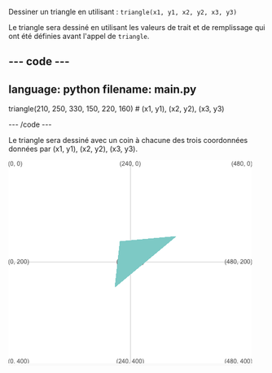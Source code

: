 Dessiner un triangle en utilisant : `triangle(x1, y1, x2, y2, x3, y3)`

Le triangle sera dessiné en utilisant les valeurs de trait et de remplissage qui ont été définies avant l'appel de `triangle`.

--- code ---
---
language: python
filename: main.py
---

  triangle(210, 250, 330, 150, 220, 160) # (x1, y1), (x2, y2), (x3, y3)

--- /code ---

Le triangle sera dessiné avec un coin à chacune des trois coordonnées données par (x1, y1), (x2, y2), (x3, y3).

![La zone de sortie montrant un triangle avec des coins aux coordonnées du code.](images/example.png)

